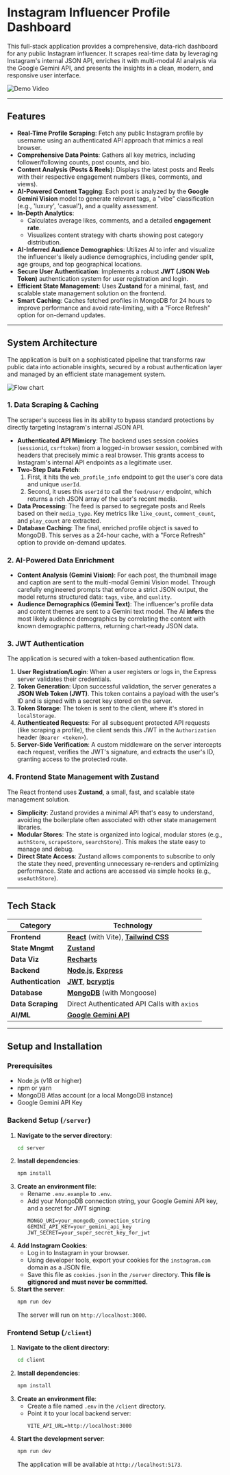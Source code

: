 # Instagram Influencer Profile Dashboard

This full-stack application provides a comprehensive, data-rich dashboard for any public Instagram influencer. It scrapes real-time data by leveraging Instagram's internal JSON API, enriches it with multi-modal AI analysis via the Google Gemini API, and presents the insights in a clean, modern, and responsive user interface.

![Demo Video](https://www.canva.com/design/DAG0iwd_G5M/SW3mHecGoX2Xw290lTN8Kg/watch?utm_content=DAG0iwd_G5M&utm_campaign=designshare&utm_medium=link2&utm_source=uniquelinks&utlId=hdd7613eecb)

---

## Features

* **Real-Time Profile Scraping**: Fetch any public Instagram profile by username using an authenticated API approach that mimics a real browser.
* **Comprehensive Data Points**: Gathers all key metrics, including follower/following counts, post counts, and bio.
* **Content Analysis (Posts & Reels)**: Displays the latest posts and Reels with their respective engagement numbers (likes, comments, and views).
* **AI-Powered Content Tagging**: Each post is analyzed by the **Google Gemini Vision** model to generate relevant tags, a "vibe" classification (e.g., 'luxury', 'casual'), and a quality assessment.
* **In-Depth Analytics**:
    * Calculates average likes, comments, and a detailed **engagement rate**.
    * Visualizes content strategy with charts showing post category distribution.
* **AI-Inferred Audience Demographics**: Utilizes AI to infer and visualize the influencer's likely audience demographics, including gender split, age groups, and top geographical locations.
* **Secure User Authentication**: Implements a robust **JWT (JSON Web Token)** authentication system for user registration and login.
* **Efficient State Management**: Uses **Zustand** for a minimal, fast, and scalable state management solution on the frontend.
* **Smart Caching**: Caches fetched profiles in MongoDB for 24 hours to improve performance and avoid rate-limiting, with a "Force Refresh" option for on-demand updates.

---

## System Architecture

The application is built on a sophisticated pipeline that transforms raw public data into actionable insights, secured by a robust authentication layer and managed by an efficient state management system.

![Flow chart](./flow_chart.png)

### 1. Data Scraping & Caching

The scraper's success lies in its ability to bypass standard protections by directly targeting Instagram's internal JSON API.

* **Authenticated API Mimicry**: The backend uses session cookies (`sessionid`, `csrftoken`) from a logged-in browser session, combined with headers that precisely mimic a real browser. This grants access to Instagram's internal API endpoints as a legitimate user.
* **Two-Step Data Fetch**:
    1.  First, it hits the `web_profile_info` endpoint to get the user's core data and unique `userId`.
    2.  Second, it uses this `userId` to call the `feed/user/` endpoint, which returns a rich JSON array of the user's recent media.
* **Data Processing**: The feed is parsed to segregate posts and Reels based on their `media_type`. Key metrics like `like_count`, `comment_count`, and `play_count` are extracted.
* **Database Caching**: The final, enriched profile object is saved to MongoDB. This serves as a 24-hour cache, with a "Force Refresh" option to provide on-demand updates.

### 2. AI-Powered Data Enrichment

* **Content Analysis (Gemini Vision)**: For each post, the thumbnail image and caption are sent to the multi-modal Gemini Vision model. Through carefully engineered prompts that enforce a strict JSON output, the model returns structured data: `tags`, `vibe`, and `quality`.
* **Audience Demographics (Gemini Text)**: The influencer's profile data and content themes are sent to a Gemini text model. The AI **infers** the most likely audience demographics by correlating the content with known demographic patterns, returning chart-ready JSON data.

### 3. JWT Authentication

The application is secured with a token-based authentication flow.

1.  **User Registration/Login**: When a user registers or logs in, the Express server validates their credentials.
2.  **Token Generation**: Upon successful validation, the server generates a **JSON Web Token (JWT)**. This token contains a payload with the user's ID and is signed with a secret key stored on the server.
3.  **Token Storage**: The token is sent to the client, where it's stored in `localStorage`.
4.  **Authenticated Requests**: For all subsequent protected API requests (like scraping a profile), the client sends this JWT in the `Authorization` header (`Bearer <token>`).
5.  **Server-Side Verification**: A custom middleware on the server intercepts each request, verifies the JWT's signature, and extracts the user's ID, granting access to the protected route.

### 4. Frontend State Management with Zustand

The React frontend uses **Zustand**, a small, fast, and scalable state management solution.

* **Simplicity**: Zustand provides a minimal API that's easy to understand, avoiding the boilerplate often associated with other state management libraries.
* **Modular Stores**: The state is organized into logical, modular stores (e.g., `authStore`, `scrapeStore`, `searchStore`). This makes the state easy to manage and debug.
* **Direct State Access**: Zustand allows components to subscribe to only the state they need, preventing unnecessary re-renders and optimizing performance. State and actions are accessed via simple hooks (e.g., `useAuthStore`).

---

## Tech Stack

| Category          | Technology                                                                                                  |
| ----------------- | ----------------------------------------------------------------------------------------------------------- |
| **Frontend** | [**React**](https://reactjs.org/) (with Vite), [**Tailwind CSS**](https://tailwindcss.com/)                     |
| **State Mngmt** | [**Zustand**](https://zustand-demo.pmnd.rs/)                                                                  |
| **Data Viz** | [**Recharts**](https://recharts.org/)                                                                         |
| **Backend** | [**Node.js**](https://nodejs.org/), [**Express**](https://expressjs.com/)                                     |
| **Authentication**| [**JWT**](https://jwt.io/), [**bcryptjs**](https://www.npmjs.com/package/bcryptjs)                             |
| **Database** | [**MongoDB**](https://www.mongodb.com/) (with Mongoose)                                                       |
| **Data Scraping** | Direct Authenticated API Calls with `axios`                                                                 |
| **AI/ML** | [**Google Gemini API**](https://ai.google.dev/)                                                               |

---

## Setup and Installation

### Prerequisites

* Node.js (v18 or higher)
* npm or yarn
* MongoDB Atlas account (or a local MongoDB instance)
* Google Gemini API Key

### Backend Setup (`/server`)

1.  **Navigate to the server directory**:
    ```bash
    cd server
    ```
2.  **Install dependencies**:
    ```bash
    npm install
    ```
3.  **Create an environment file**:
    * Rename `.env.example` to `.env`.
    * Add your MongoDB connection string, your Google Gemini API key, and a secret for JWT signing:
        ```env
        MONGO_URI=your_mongodb_connection_string
        GEMINI_API_KEY=your_gemini_api_key
        JWT_SECRET=your_super_secret_key_for_jwt
        ```
4.  **Add Instagram Cookies**:
    * Log in to Instagram in your browser.
    * Using developer tools, export your cookies for the `instagram.com` domain as a JSON file.
    * Save this file as `cookies.json` in the `/server` directory. **This file is gitignored and must never be committed.**
5.  **Start the server**:
    ```bash
    npm run dev
    ```
    The server will run on `http://localhost:3000`.

### Frontend Setup (`/client`)

1.  **Navigate to the client directory**:
    ```bash
    cd client
    ```
2.  **Install dependencies**:
    ```bash
    npm install
    ```
3.  **Create an environment file**:
    * Create a file named `.env` in the `/client` directory.
    * Point it to your local backend server:
        ```env
        VITE_API_URL=http://localhost:3000
        ```
4.  **Start the development server**:
    ```bash
    npm run dev
    ```
    The application will be available at `http://localhost:5173`.